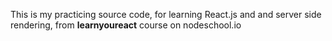 This is my practicing source code, for learning React.js and and server side rendering, from **learnyoureact** course on nodeschool.io
